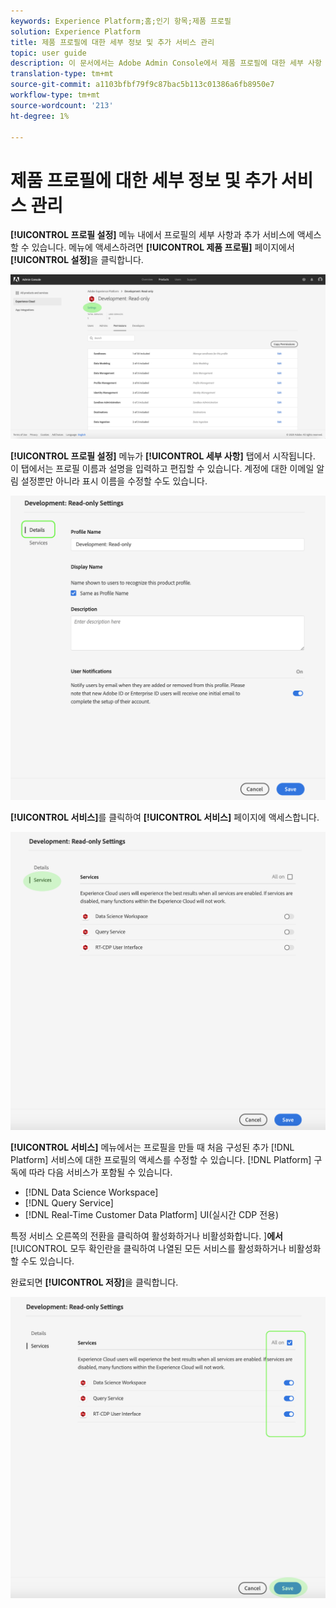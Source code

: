 ```yaml
---
keywords: Experience Platform;홈;인기 항목;제품 프로필
solution: Experience Platform
title: 제품 프로필에 대한 세부 정보 및 추가 서비스 관리
topic: user guide
description: 이 문서에서는 Adobe Admin Console에서 제품 프로필에 대한 세부 사항 및 추가 서비스를 관리하는 데 필요한 단계를 다룹니다. 프로필 설정 메뉴에서 프로필의 세부 사항을 구성하고 추가 서비스에 액세스할 수 있습니다.
translation-type: tm+mt
source-git-commit: a1103bfbf79f9c87bac5b113c01386a6fb8950e7
workflow-type: tm+mt
source-wordcount: '213'
ht-degree: 1%

---
```



# 제품 프로필에 대한 세부 정보 및 추가 서비스 관리

**[!UICONTROL 프로필 설정]** 메뉴 내에서 프로필의 세부 사항과 추가 서비스에 액세스할 수 있습니다. 메뉴에 액세스하려면 **[!UICONTROL 제품 프로필]** 페이지에서 **[!UICONTROL 설정]**&#x200B;을 클릭합니다.

![프로필 설정](../images/profile-settings.png)

**[!UICONTROL 프로필 설정]** 메뉴가 **[!UICONTROL 세부 사항]** 탭에서 시작됩니다. 이 탭에서는 프로필 이름과 설명을 입력하고 편집할 수 있습니다. 계정에 대한 이메일 알림 설정뿐만 아니라 표시 이름을 수정할 수도 있습니다.

![edit-details-settings](../images/edit-details-settings.png)

**[!UICONTROL 서비스]**&#x200B;를 클릭하여 **[!UICONTROL 서비스]** 페이지에 액세스합니다.

![서비스 페이지](../images/services-page.png)

**[!UICONTROL 서비스]** 메뉴에서는 프로필을 만들 때 처음 구성된 추가 [!DNL Platform] 서비스에 대한 프로필의 액세스를 수정할 수 있습니다. [!DNL Platform] 구독에 따라 다음 서비스가 포함될 수 있습니다.

- [!DNL Data Science Workspace]
- [!DNL Query Service]
- [!DNL Real-Time Customer Data Platform] UI(실시간 CDP 전용)

특정 서비스 오른쪽의 전환을 클릭하여 활성화하거나 비활성화합니다. ]**에서**[!UICONTROL &#x200B;모두 확인란을 클릭하여 나열된 모든 서비스를 활성화하거나 비활성화할 수도 있습니다.

완료되면 **[!UICONTROL 저장]**&#x200B;을 클릭합니다.

![edit-additional-services](../images/edit-additional-services.png)